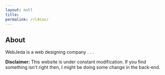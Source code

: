 ```yaml
---
layout: null 
title:
permalink: /rl4cas/
---
```


## About

WebJeda is a web designing company
.
.
.

**Disclaimer:** This website is under constant modification.
If you find something isn't right then,
I might be doing some change in the back-end.
